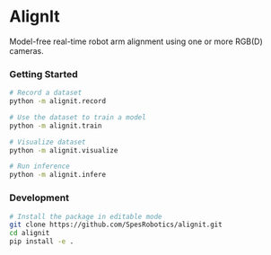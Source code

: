 # AlignIt

Model-free real-time robot arm alignment using one or more RGB(D) cameras.

### Getting Started

```bash
# Record a dataset
python -m alignit.record

# Use the dataset to train a model
python -m alignit.train

# Visualize dataset
python -m alignit.visualize

# Run inference
python -m alignit.infere
```

### Development

```bash
# Install the package in editable mode
git clone https://github.com/SpesRobotics/alignit.git
cd alignit
pip install -e .
```
